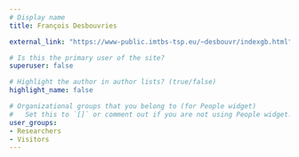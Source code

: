 ```yaml
---
# Display name
title: François Desbouvries

external_link: "https://www-public.imtbs-tsp.eu/~desbouvr/indexgb.html"

# Is this the primary user of the site?
superuser: false

# Highlight the author in author lists? (true/false)
highlight_name: false

# Organizational groups that you belong to (for People widget)
#   Set this to `[]` or comment out if you are not using People widget.
user_groups:
- Researchers
- Visitors
---
```

